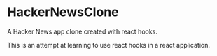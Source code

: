 # HackerNewsClone
A Hacker News app clone created with react hooks.

This is an attempt at learning to use react hooks in a react application.
